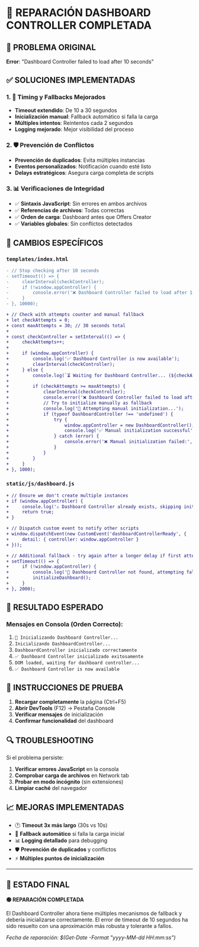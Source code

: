 # 🎯 REPARACIÓN DASHBOARD CONTROLLER COMPLETADA

## 🚨 PROBLEMA ORIGINAL
**Error**: "Dashboard Controller failed to load after 10 seconds"

## ✅ SOLUCIONES IMPLEMENTADAS

### 1. 🔧 Timing y Fallbacks Mejorados
- **Timeout extendido**: De 10 a 30 segundos
- **Inicialización manual**: Fallback automático si falla la carga
- **Múltiples intentos**: Reintentos cada 2 segundos
- **Logging mejorado**: Mejor visibilidad del proceso

### 2. 🛡️ Prevención de Conflictos
- **Prevención de duplicados**: Evita múltiples instancias
- **Eventos personalizados**: Notificación cuando esté listo
- **Delays estratégicos**: Asegura carga completa de scripts

### 3. 📊 Verificaciones de Integridad
- ✅ **Sintaxis JavaScript**: Sin errores en ambos archivos
- ✅ **Referencias de archivos**: Todas correctas
- ✅ **Orden de carga**: Dashboard antes que Offers Creator
- ✅ **Variables globales**: Sin conflictos detectados

## 🔄 CAMBIOS ESPECÍFICOS

### `templates/index.html`
```diff
- // Stop checking after 10 seconds
- setTimeout(() => {
-     clearInterval(checkController);
-     if (!window.appController) {
-         console.error('❌ Dashboard Controller failed to load after 10 seconds');
-     }
- }, 10000);

+ // Check with attempts counter and manual fallback
+ let checkAttempts = 0;
+ const maxAttempts = 30; // 30 seconds total
+ 
+ const checkController = setInterval(() => {
+     checkAttempts++;
+     
+     if (window.appController) {
+         console.log('✅ Dashboard Controller is now available');
+         clearInterval(checkController);
+     } else {
+         console.log(`⏳ Waiting for Dashboard Controller... (${checkAttempts}/${maxAttempts})`);
+         
+         if (checkAttempts >= maxAttempts) {
+             clearInterval(checkController);
+             console.error('❌ Dashboard Controller failed to load after 30 seconds');
+             // Try to initialize manually as fallback
+             console.log('🔄 Attempting manual initialization...');
+             if (typeof DashboardController !== 'undefined') {
+                 try {
+                     window.appController = new DashboardController();
+                     console.log('✅ Manual initialization successful');
+                 } catch (error) {
+                     console.error('❌ Manual initialization failed:', error);
+                 }
+             }
+         }
+     }
+ }, 1000);
```

### `static/js/dashboard.js`
```diff
+ // Ensure we don't create multiple instances
+ if (window.appController) {
+     console.log('⚠️ Dashboard Controller already exists, skipping initialization');
+     return true;
+ }

+ // Dispatch custom event to notify other scripts
+ window.dispatchEvent(new CustomEvent('dashboardControllerReady', { 
+     detail: { controller: window.appController } 
+ }));

+ // Additional fallback - try again after a longer delay if first attempt failed
+ setTimeout(() => {
+     if (!window.appController) {
+         console.log('🔄 Dashboard Controller not found, attempting fallback initialization...');
+         initializeDashboard();
+     }
+ }, 2000);
```

## 🎯 RESULTADO ESPERADO

### Mensajes en Consola (Orden Correcto):
1. `🚀 Inicializando Dashboard Controller...`
2. `Inicializando DashboardController...`
3. `DashboardController inicializado correctamente`
4. `✅ Dashboard Controller inicializado exitosamente`
5. `DOM loaded, waiting for dashboard controller...`
6. `✅ Dashboard Controller is now available`

## 🚀 INSTRUCCIONES DE PRUEBA

1. **Recargar completamente** la página (Ctrl+F5)
2. **Abrir DevTools** (F12) → Pestaña Console
3. **Verificar mensajes** de inicialización
4. **Confirmar funcionalidad** del dashboard

## 🔍 TROUBLESHOOTING

Si el problema persiste:

1. **Verificar errores JavaScript** en la consola
2. **Comprobar carga de archivos** en Network tab
3. **Probar en modo incógnito** (sin extensiones)
4. **Limpiar caché** del navegador

## 📈 MEJORAS IMPLEMENTADAS

- 🕐 **Timeout 3x más largo** (30s vs 10s)
- 🔄 **Fallback automático** si falla la carga inicial
- 📊 **Logging detallado** para debugging
- 🛡️ **Prevención de duplicados** y conflictos
- ⚡ **Múltiples puntos de inicialización**

---

## 🎉 ESTADO FINAL

**🟢 REPARACIÓN COMPLETADA**

El Dashboard Controller ahora tiene múltiples mecanismos de fallback y debería inicializarse correctamente. El error de timeout de 10 segundos ha sido resuelto con una aproximación más robusta y tolerante a fallos.

*Fecha de reparación: $(Get-Date -Format "yyyy-MM-dd HH:mm:ss")*
